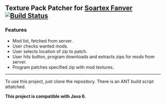 ## Texture Pack Patcher for [Soartex Fanver](http://soartex.net) [![Build Status](https://secure.travis-ci.org/Soartex-Fanver/Soartex-Patcher.png?branch=master)](https://travis-ci.org/Soartex-Fanver/Soartex-Patcher)

### Features

* Mod list, fetched from server.
* User checks wanted mods.
* User selects location of zip to patch.
* User hits button, program downloads and extracts zips for mods from server.
* Program patches specified zip with mod textures.

* * *

To use this project, just clone the repository. There is an ANT build script attatched.

__This project is compatible with Java 6.__
